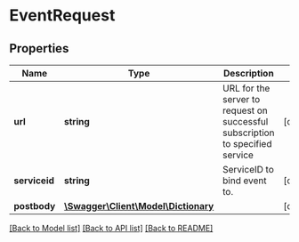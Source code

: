 # EventRequest

## Properties
Name | Type | Description | Notes
------------ | ------------- | ------------- | -------------
**url** | **string** | URL for the server to request on successful subscription to specified service | [optional] 
**serviceid** | **string** | ServiceID to bind event to. | [optional] 
**postbody** | [**\Swagger\Client\Model\Dictionary**](Dictionary.md) |  | [optional] 

[[Back to Model list]](../README.md#documentation-for-models) [[Back to API list]](../README.md#documentation-for-api-endpoints) [[Back to README]](../README.md)


